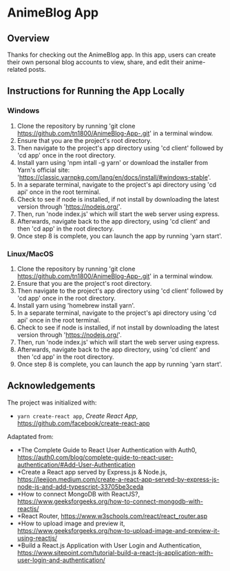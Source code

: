 # AnimeBlog App 

## Overview 

Thanks for checking out the AnimeBlog app. In this app, users can create their own personal blog accounts to view, share, and edit their anime-related posts. 

## Instructions for Running the App Locally

### Windows

1. Clone the repository by running 'git clone https://github.com/tn1800/AnimeBlog-App-.git' in a terminal window.
2. Ensure that you are the project's root directory. 
3. Then navigate to the project's app directory using 'cd client' followed by 'cd app' once in the root directory.
4. Install yarn using 'npm intall -g yarn' or download the installer from Yarn's official site: 'https://classic.yarnpkg.com/lang/en/docs/install/#windows-stable'.
5. In a separate terminal, navigate to the project's api directory using 'cd api' once in the root terminal.
6. Check to see if node is installed, if not install by downloading the latest version through 'https://nodejs.org/'. 
7. Then, run 'node index.js' which will start the web server using express.
8. Afterwards, navigate back to the app directory, using 'cd client' and then 'cd app' in the root directory. 
9. Once step 8 is complete, you can launch the app by running 'yarn start'. 

### Linux/MacOS
1. Clone the repository by running 'git clone https://github.com/tn1800/AnimeBlog-App-.git' in a terminal window.
2. Ensure that you are the project's root directory. 
3. Then navigate to the project's app directory using 'cd client' followed by 'cd app' once in the root directory.
4. Install yarn using 'homebrew install yarn'. 
5. In a separate terminal, navigate to the project's api directory using 'cd api' once in the root terminal.
6. Check to see if node is installed, if not install by downloading the latest version through 'https://nodejs.org/'. 
7. Then, run 'node index.js' which will start the web server using express.
8. Afterwards, navigate back to the app directory, using 'cd client' and then 'cd app' in the root directory. 
9. Once step 8 is complete, you can launch the app by running 'yarn start'.

## Acknowledgements
The project was initialized with:
- `yarn create-react app`, *Create React App*, <https://github.com/facebook/create-react-app>

Adaptated from:
- *The Complete Guide to React User Authentication with Auth0, https://auth0.com/blog/complete-guide-to-react-user-authentication/#Add-User-Authentication
- *Create a React app served by Express.js & Node.js, https://leejjon.medium.com/create-a-react-app-served-by-express-js-node-js-and-add-typescript-33705be3ceda
- *How to connect MongoDB with ReactJS?, https://www.geeksforgeeks.org/how-to-connect-mongodb-with-reactjs/
- *React Router, https://www.w3schools.com/react/react_router.asp
- *How to upload image and preview it, https://www.geeksforgeeks.org/how-to-upload-image-and-preview-it-using-reactjs/
- *Build a React.js Application with User Login and Authentication, https://www.sitepoint.com/tutorial-build-a-react-js-application-with-user-login-and-authentication/
